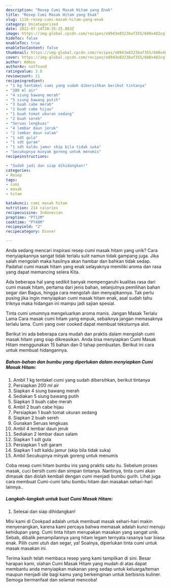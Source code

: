 ```yaml
---
description: "Resep Cumi Masak Hitam yang Enak"
title: "Resep Cumi Masak Hitam yang Enak"
slug: 1116-resep-cumi-masak-hitam-yang-enak
category: Uncategorized
date: 2022-07-14T20:35:25.883Z
image: https://img-global.cpcdn.com/recipes/e8943e8323baf355/680x482cq70/cumi-masak-hitam-foto-resep-utama.jpg
hideToc: false
enableToc: true
enableTocContent: false
thumbnail: https://img-global.cpcdn.com/recipes/e8943e8323baf355/680x482cq70/cumi-masak-hitam-foto-resep-utama.jpg
cover: https://img-global.cpcdn.com/recipes/e8943e8323baf355/680x482cq70/cumi-masak-hitam-foto-resep-utama.jpg
author: Admin
authorAv: notfound
ratingvalue: 3.8
reviewcount: 21
recipeingredient:
- "1 kg tentakel cumi yang sudah dibersihkan berikut tintanya"
- "200 ml air"
- "4 siung bawang merah"
- "5 siung bawang putih"
- "3 buah cabe merah"
- "2 buah cabe hijau"
- "1 buah tomat ukuran sedang"
- "2 buah sereh"
- "Seruas lengkuas"
- "4 lembar daun jeruk"
- "2 lembar daun salam"
- "1 sdt gula"
- "1 sdt garam"
- "1 sdt kaldu jamur skip bila tidak suka"
- "Secukupnya minyak goreng untuk menumis"
recipeinstructions:

- "Sudah jadi dan siap dihidangkan!"
categories:
- Resep
tags:
- cumi
- masak
- hitam

katakunci: cumi masak hitam 
nutrition: 214 calories
recipecuisine: Indonesian
preptime: "PT12M"
cooktime: "PT40M"
recipeyield: "2"
recipecategory: Dinner

---
```





Anda sedang mencari inspirasi resep cumi masak hitam yang unik? Cara menyiapkannya sangat tidak terlalu sulit namun tidak gampang juga. Jika salah mengolah maka hasilnya akan hambar dan bahkan tidak sedap. Padahal cumi masak hitam yang enak selayaknya memiliki aroma dan rasa yang dapat memancing selera Kita.





Ada beberapa hal yang sedikit banyak mempengaruhi kualitas rasa dari cumi masak hitam, pertama dari jenis bahan, selanjutnya pemilihan bahan segar dan Bagus, hingga cara mengolah dan menyajikannya. Tak perlu pusing jika ingin menyiapkan cumi masak hitam enak,      asal sudah tahu triknya maka hidangan ini mampu jadi sajian spesial.














Tinta cumi umumnya mengeluarkan aroma manis. Jangan Masak Terlalu Lama Cara masak cumi hitam yang empuk, sebaiknya jangan memasaknya terlalu lama. Cumi yang over cooked dapat membuat teksturnya alot.






Berikut ini ada beberapa cara mudah dan praktis dalam mengolah cumi masak hitam yang siap dikreasikan. Anda bisa menyiapkan Cumi Masak Hitam menggunakan 15 bahan dan 0 tahap pembuatan. Berikut ini cara untuk membuat hidangannya.

<!--inarticleads1-->

##### Bahan-bahan dan bumbu yang diperlukan dalam menyiapkan Cumi Masak Hitam:

1. Ambil 1 kg tentakel cumi yang sudah dibersihkan, berikut tintanya
1. Persiapkan 200 ml air
1. Siapkan 4 siung bawang merah
1. Sediakan 5 siung bawang putih
1. Siapkan 3 buah cabe merah
1. Ambil 2 buah cabe hijau
1. Persiapkan 1 buah tomat ukuran sedang
1. Siapkan 2 buah sereh
1. Gunakan Seruas lengkuas
1. Ambil 4 lembar daun jeruk
1. Sediakan 2 lembar daun salam
1. Siapkan 1 sdt gula
1. Persiapkan 1 sdt garam
1. Siapkan 1 sdt kaldu jamur (skip bila tidak suka)
1. Ambil Secukupnya minyak goreng untuk menumis


Coba resep cumi hitam bumbu iris yang praktis satu itu. Sebelum proses masak, cuci bersih cumi dan simpan tintanya. Nantinya, tinta cumi akan dimasak dan diolah kembali dengan cumi menjadi bumbu gurih. Lihat juga cara membuat Cumi-cumi tahu bumbu hitam dan masakan sehari-hari lainnya.. 

<!--inarticleads2-->

##### Langkah-langkah untuk buat Cumi Masak Hitam:


1. Selesai dan siap dihidangkan!

Misi kami di Cookpad adalah untuk membuat masak sehari-hari makin menyenangkan, karena kami percaya bahwa memasak adalah kunci menuju kehidupan yang. Cumi tinta hitam merupakan masakan yang sangat unik. Sebab, dibalik penampilannya yang hitam legam ternyata rasanya luar biasa enak. Pilih cumi utuh dan segar, ya! Soalnya, diperlukan tinta cumi untuk masak masakan ini. 

Terima kasih telah membaca resep yang kami tampilkan di sini. Besar harapan kami, olahan Cumi Masak Hitam yang mudah di atas dapat membantu anda menyiapkan makanan yang sedap untuk keluarga/teman maupun menjadi ide bagi kamu yang berkeinginan untuk berbisnis kuliner. Semoga bermanfaat dan selamat mencoba!
